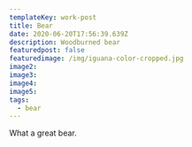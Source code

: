 ```yaml
---
templateKey: work-post
title: Bear
date: 2020-06-20T17:56:39.639Z
description: Woodburned bear
featuredpost: false
featuredimage: /img/iguana-color-cropped.jpg
image2:
image3:
image4:
image5:
tags:
  - bear
---
```

What a great bear.